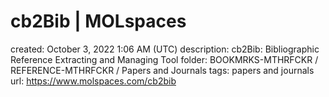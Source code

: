 # cb2Bib | MOLspaces

created: October 3, 2022 1:06 AM (UTC)
description: cb2Bib: Bibliographic Reference Extracting and Managing Tool
folder: BOOKMRKS-MTHRFCKR / REFERENCE-MTHRFCKR / Papers and Journals
tags: papers and journals
url: https://www.molspaces.com/cb2bib
